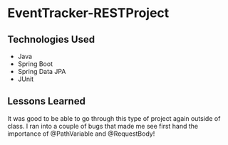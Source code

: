 # EventTracker-RESTProject

## Technologies Used
* Java
* Spring Boot
* Spring Data JPA
* JUnit


## Lessons Learned
It was good to be able to go through this type of project again outside of class.
I ran into a couple of bugs that made me see first hand the importance of
@PathVariable and @RequestBody! 
